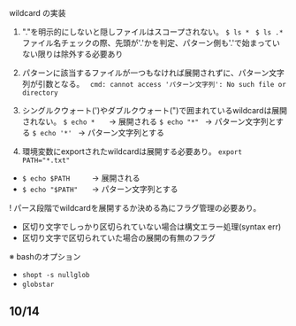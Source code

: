 wildcard の実装

1. "."を明示的にしないと隠しファイルはスコープされない。
```	$ ls *	```
```	$ ls .*	```
ファイル名チェックの際、先頭が'.'かを判定、パターン側も'.'で始まっていない限りは除外する必要あり

2. パターンに該当するファイルが一つもなければ展開されずに、パターン文字列が引数となる。
```	cmd: cannot access 'パターン文字列': No such file or directory```

3. シングルクウォート(')やダブルクウォート(")で囲まれているwildcardは展開されない。
```	$ echo *	``` -> 展開される
```	$ echo "*"	``` -> パターン文字列とする
```	$ echo '*'	``` -> パターン文字列とする

4. 環境変数にexportされたwildcardは展開する必要あり。
```export PATH="*.txt"```
- ``` $ echo $PATH		```	-> 展開される
- ``` $ echo "$PATH"	```	-> パターン文字列とする

! パース段階でwildcardを展開するか決める為にフラグ管理の必要あり。
- 区切り文字でしっかり区切られていない場合は構文エラー処理(syntax err)
- 区切り文字で区切られていた場合の展開の有無のフラグ

※ bashのオプション
- ```shopt -s nullglob```
- ``` globstar ```

## 10/14